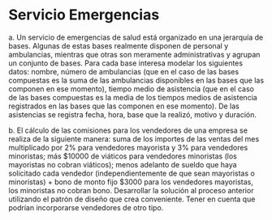 # Servicio Emergencias

a. Un servicio de emergencias de salud está organizado en una jerarquía de bases. Algunas de estas bases realmente disponen de personal y ambulancias, mientras que otras son meramente administrativas y agrupan un conjunto de bases. Para cada base interesa modelar los siguientes datos: nombre, número de ambulancias (que en el caso de las bases compuestas es la suma de las ambulancias disponibles en las bases que las componen en ese momento), tiempo medio de asistencia (que en el caso de las bases compuestas es la media de los tiempos medios de asistencia registrados en las bases que las componen en ese momento). De las asistencias se registra fecha, hora, base que la realizó, motivo y duración.

b. El cálculo de las comisiones para los vendedores de una empresa se realiza de la siguiente manera: suma de los importes de las ventas del mes multiplicado por 2% para vendedores mayorista y 3% para vendedores minoristas; más $10000 de viáticos para vendedores minoristas (los mayoristas no cobran viáticos); menos adelanto de sueldo que haya solicitado cada vendedor (independientemente de que sean mayoristas o minoristas) + bono de monto fijo $3000 para los vendedores mayoristas, los minoristas no cobran bono. Desarrollar la solución al proceso anterior utilizando el patrón de diseño que crea conveniente. Tener en cuenta que podrían incorporarse vendedores de otro tipo.

